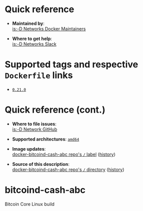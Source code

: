# Quick reference

-	**Maintained by**:  
	[is:-D Networks Docker Maintainers](https://github.com/isdnetworks/docker-bitcoind-cash-abc)

-	**Where to get help**:  
	[is:-D Networks Slack](https://isdnetworks.slack.com)

# Supported tags and respective `Dockerfile` links

-	[`0.21.0`](https://github.com/isdnetworks/docker-bitcoind-cash-abc/blob/master/Dockerfile)

# Quick reference (cont.)

-	**Where to file issues**:  
	[is:-D Network GitHub](https://github.com/isdnetworks/docker-bitcoind-cash-abc/issues)

-	**Supported architectures**:
	[`amd64`](https://hub.docker.com/r/isdnetworks/bitcoind-cash-abc/)

-	**Image updates**:  
	[docker-bitcoind-cash-abc repo's `/` label](https://github.com/isdnetworks/docker-bitcoind-cash-abc/issues) ([history](https://github.com/isdnetworks/docker-bitcoind-cash-abc/commits/master))  

-	**Source of this description**:  
	[docker-bitcoind-cash-abc repo's `/` directory](https://github.com/isdnetworks/docker-bitcoind-cash-abc) ([history](https://github.com/isdnetworks/docker-bitcoind-cash-abc/commits/master))  

# bitcoind-cash-abc

Bitcoin Core Linux build


